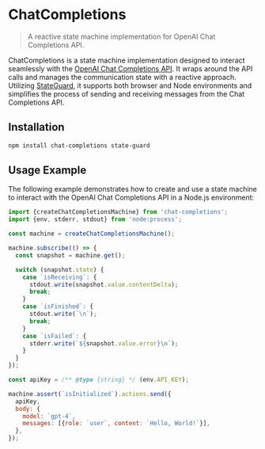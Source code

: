 # ChatCompletions

> A reactive state machine implementation for OpenAI Chat Completions API.

ChatCompletions is a state machine implementation designed to interact seamlessly with the
[OpenAI Chat Completions API](https://platform.openai.com/docs/guides/gpt/chat-completions-api). It
wraps around the API calls and manages the communication state with a reactive approach. Utilizing
[StateGuard](https://github.com/clebert/state-guard), it supports both browser and Node environments
and simplifies the process of sending and receiving messages from the Chat Completions API.

## Installation

```sh
npm install chat-completions state-guard
```

## Usage Example

The following example demonstrates how to create and use a state machine to interact with the OpenAI
Chat Completions API in a Node.js environment:

```js
import {createChatCompletionsMachine} from 'chat-completions';
import {env, stderr, stdout} from 'node:process';

const machine = createChatCompletionsMachine();

machine.subscribe(() => {
  const snapshot = machine.get();

  switch (snapshot.state) {
    case `isReceiving`: {
      stdout.write(snapshot.value.contentDelta);
      break;
    }
    case `isFinished`: {
      stdout.write(`\n`);
      break;
    }
    case `isFailed`: {
      stderr.write(`${snapshot.value.error}\n`);
    }
  }
});

const apiKey = /** @type {string} */ (env.API_KEY);

machine.assert(`isInitialized`).actions.send({
  apiKey,
  body: {
    model: `gpt-4`,
    messages: [{role: `user`, content: `Hello, World!`}],
  },
});
```
